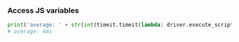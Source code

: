 
### Access JS variables
```python
print('average: ' + str(int(timeit.timeit(lambda: driver.execute_script("return game_state"), number=10000) / 10000 * 1000)) + 'ms')
# average: 4ms
```
